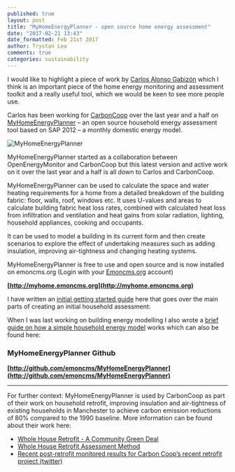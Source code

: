```yaml
---
published: true
layout: post
title: "MyHomeEnergyPlanner - open source home energy assessment"
date: "2017-02-21 13:43"
date_formatted: Feb 21st 2017
author: Trystan Lea
comments: true
categories: sustainability 
---
```



I would like to highlight a piece of work by [Carlos Alonso Gabizón](https://community.openenergymonitor.org/users/cagabi) which I think is an important piece of the home energy monitoring and assessment toolkit and a really useful tool, which we would be keen to see more people use.

Carlos has been working for [CarbonCoop](http://carbon.coop/) over the last year and a half on [MyHomeEnergyPlanner]((http://myhome.emoncms.org)) – an open source household energy assessment tool based on SAP 2012 – a monthly domestic energy model.

![MyHomeEnergyPlanner]({{site.image_path}}/myhomeenergyplanner2.png)

MyHomeEnergyPlanner started as a collaboration between OpenEnergyMonitor and CarbonCoop but this latest version and active work on it over the last year and a half is all down to Carlos and CarbonCoop.

MyHomeEnergyPlanner can be used to calculate the space and water heating requirements for a home from a detailed breakdown of the building fabric: floor, walls, roof, windows etc. It uses U-values and areas to calculate building fabric heat loss rates, combined with calculated heat loss from infiltration and ventilation and heat gains from solar radiation, lighting, household appliances, cooking and occupants.

It can be used to model a building in its current form and then create scenarios to explore the effect of undertaking measures such as adding insulation, improving air-tightness and changing heating systems.

MyHomeEnergyPlanner is free to use and open source and is now installed on emoncms.org (Login with your [Emoncms.org](https://emoncms.org) account)

**[http://myhome.emoncms.org](http://myhome.emoncms.org)**

<!--more-->


I have written an [initial getting started guide](https://learn.openenergymonitor.org/sustainable-energy/building-energy-model/MyHomeEnergyPlanner) here that goes over the main parts of creating an initial household assessment:


When I was last working on building energy modelling I also wrote a [brief guide on how a simple household energy model](https://learn.openenergymonitor.org/sustainable-energy/building-energy-model/readme) works which can also be found here:


### MyHomeEnergyPlanner Github

**[http://github.com/emoncms/MyHomeEnergyPlanner](http://github.com/emoncms/MyHomeEnergyPlanner)**

---

For further context: MyHomeEnergyPlanner is used by CarbonCoop as part of their work on household retrofit, improving insulation and air-tightness of existing households in Manchester to achieve carbon emission reductions of 80% compared to the 1990 baseline. More information can be found about their work here:

- [Whole House Retrofit - A Community Green Deal](http://carbon.coop/content/whole-house-retrofit-community-green-deal)
- [Whole House Retrofit Assessment Method](http://carbon.coop/assessments/URBED_ASSESSMENT_REPORT.pdf)
- [Recent post-retrofit monitored results for Carbon Coop’s recent retrofit project (twitter)](https://twitter.com/CarbonCoop/status/802176377785028608/photo/1)
